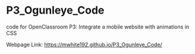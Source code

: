 # P3_Ogunleye_Code
code for OpenClassroom P3: Integrate a mobile website with animations in CSS

Webpage Link:
https://mwhite192.github.io/P3_Ogunleye_Code/
